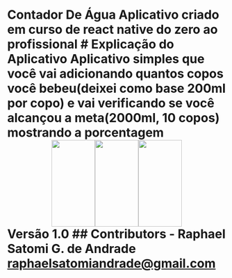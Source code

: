 # Contador De Água Aplicativo criado em curso de react native do zero ao profissional # Explicação do Aplicativo Aplicativo simples que você vai adicionando quantos copos você bebeu(deixei como base 200ml por copo) e vai verificando se você alcançou a meta(2000ml, 10 copos) mostrando a porcentagem <div style="display: flex; justify-content: center"> <img src="images/img1.png" width="100" height="200"> <img src="images/img2.png" width="100" height="200"> <img src="images/img3.png" width="100" height="200"> </div> **Versão 1.0** ## Contributors - Raphael Satomi G. de Andrade <raphaelsatomiandrade@gmail.com>
